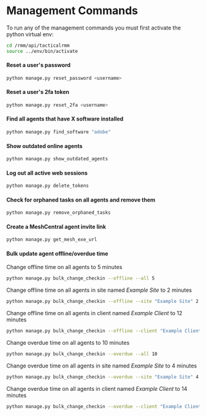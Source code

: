 # Management Commands

To run any of the management commands you must first activate the python virtual env:
```bash
cd /rmm/api/tacticalrmm
source ../env/bin/activate
```

#### Reset a user's password
```bash
python manage.py reset_password <username>
```

#### Reset a user's 2fa token
```bash
python manage.py reset_2fa <username>
```

#### Find all agents that have X software installed
```bash
python manage.py find_software "adobe"
```

#### Show outdated online agents
```bash
python manage.py show_outdated_agents
```

#### Log out all active web sessions
```bash
python manage.py delete_tokens
```

#### Check for orphaned tasks on all agents and remove them
```bash
python manage.py remove_orphaned_tasks
```

#### Create a MeshCentral agent invite link
```bash
python manage.py get_mesh_exe_url
```

#### Bulk update agent offline/overdue time

Change offline time on all agents to 5 minutes
```bash
python manage.py bulk_change_checkin --offline --all 5
```

Change offline time on all agents in site named *Example Site* to 2 minutes
```bash
python manage.py bulk_change_checkin --offline --site "Example Site" 2
```

Change offline time on all agents in client named *Example Client* to 12 minutes
```bash
python manage.py bulk_change_checkin --offline --client "Example Client" 12
```

Change overdue time on all agents to 10 minutes
```bash
python manage.py bulk_change_checkin --overdue --all 10
```

Change overdue time on all agents in site named *Example Site* to 4 minutes
```bash
python manage.py bulk_change_checkin --overdue --site "Example Site" 4
```

Change overdue time on all agents in client named *Example Client* to 14 minutes
```bash
python manage.py bulk_change_checkin --overdue --client "Example Client" 14
```
